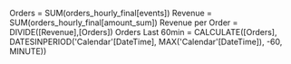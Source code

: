 Orders = SUM(orders_hourly_final[events])
Revenue = SUM(orders_hourly_final[amount_sum])
Revenue per Order = DIVIDE([Revenue],[Orders])
Orders Last 60min = CALCULATE([Orders], DATESINPERIOD('Calendar'[DateTime], MAX('Calendar'[DateTime]), -60, MINUTE))
